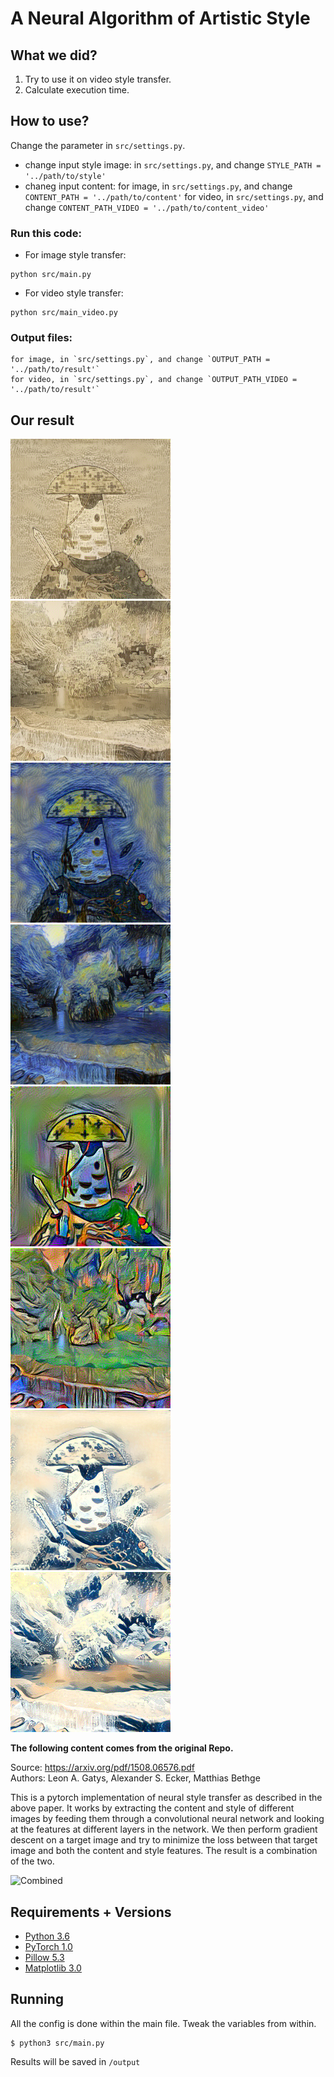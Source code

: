 # A Neural Algorithm of Artistic Style

## What we did?
1. Try to use it on video style transfer.
2. Calculate execution time.

## How to use?
Change the parameter in `src/settings.py`.
- change input style image:
    in `src/settings.py`, and change `STYLE_PATH = '../path/to/style'`
- chaneg input content:
    for image, in `src/settings.py`, and change `CONTENT_PATH = '../path/to/content'`
    for video, in `src/settings.py`, and change `CONTENT_PATH_VIDEO = '../path/to/content_video'`

### Run this code:
- For image style transfer:
```
python src/main.py
```
- For video style transfer:
```
python src/main_video.py
```

### Output files:
    for image, in `src/settings.py`, and change `OUTPUT_PATH = '../path/to/result'`
    for video, in `src/settings.py`, and change `OUTPUT_PATH_VIDEO = '../path/to/result'`

## Our result
<img src ="output\Gatys_Arles_S256_E500_chicken.png" width="256px" /><img src ="output\Gatys_Arles_S256_E500_image_1.png" width="256px" />
<img src ="output\Gatys_starry-night_S256_E500_chicken.png" width="256px" /><img src ="output\Gatys_starry-night_S256_E500_image_1.png" width="256px" />
<img src ="output\Gatys_the-muse_S256_E500_chicken.png" width="256px" /><img src ="output\Gatys_the-muse_S256_E500_image_1.png" width="256px" />
<img src ="output\Gatys_Under-the-Wave_S256_E500_chicken.png" width="256px" /><img src ="output\Gatys_Under-the-Wave_S256_E500_image_1.png" width="256px" />


**The following content comes from the original Repo.**

Source: https://arxiv.org/pdf/1508.06576.pdf  
Authors: Leon A. Gatys, Alexander S. Ecker, Matthias Bethge

This is a pytorch implementation of neural style transfer as described in the above paper. It works by extracting the content and style of different images by feeding them through a convolutional neural network and looking at the features at different layers in the network. We then perform gradient descent on a target image and try to minimize the loss between that target image and both the content and style features. The result is a combination of the two.

![Combined](output/combined.png)

## Requirements + Versions

- [Python 3.6](https://www.python.org/)
- [PyTorch 1.0](https://pytorch.org/)
- [Pillow 5.3](https://pillow.readthedocs.io/en/5.3.x/)
- [Matplotlib 3.0](https://matplotlib.org/)

## Running

All the config is done within the main file. Tweak the variables from within.

```
$ python3 src/main.py
```

Results will be saved in `/output`